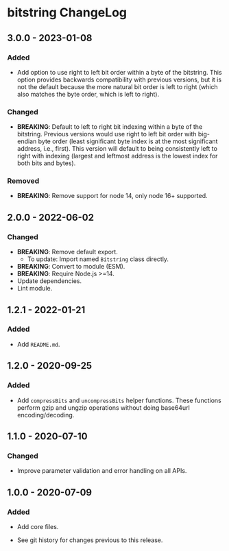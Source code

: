# bitstring ChangeLog

## 3.0.0 - 2023-01-08

### Added
- Add option to use right to left bit order within a byte of the bitstring.
  This option provides backwards compatibility with previous versions,
  but it is not the default because the more natural bit order is left
  to right (which also matches the byte order, which is left to right).

### Changed
- **BREAKING**: Default to left to right bit indexing within a byte of the
  bitstring. Previous versions would use right to left bit order with
  big-endian byte order (least significant byte index is at the most
  significant address, i.e., first). This version will default to being
  consistently left to right with indexing (largest and leftmost address
  is the lowest index for both bits and bytes).

### Removed
- **BREAKING**: Remove support for node 14, only node 16+ supported.

## 2.0.0 - 2022-06-02

### Changed
- **BREAKING**: Remove default export.
  - To update: Import named `Bitstring` class directly.
- **BREAKING**: Convert to module (ESM).
- **BREAKING**: Require Node.js >=14.
- Update dependencies.
- Lint module.

## 1.2.1 - 2022-01-21

### Added
- Add `README.md`.

## 1.2.0 - 2020-09-25

### Added
- Add `compressBits` and `uncompressBits` helper functions. These functions
  perform gzip and ungzip operations without doing base64url encoding/decoding.

## 1.1.0 - 2020-07-10

### Changed
- Improve parameter validation and error handling on all APIs.

## 1.0.0 - 2020-07-09

### Added
- Add core files.

- See git history for changes previous to this release.
